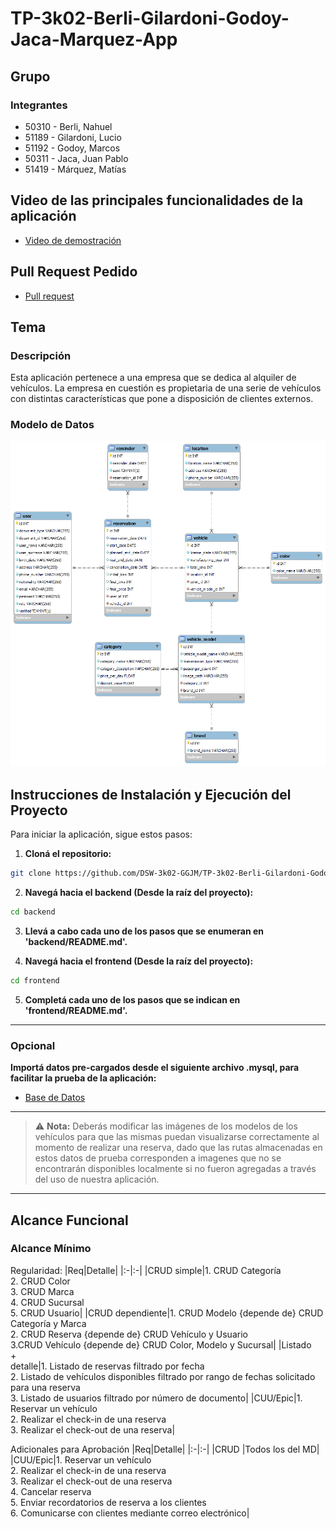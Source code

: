 # TP-3k02-Berli-Gilardoni-Godoy-Jaca-Marquez-App

## Grupo

### Integrantes

- 50310 - Berli, Nahuel
- 51189 - Gilardoni, Lucio
- 51192 - Godoy, Marcos
- 50311 - Jaca, Juan Pablo
- 51419 - Márquez, Matías

## Video de las principales funcionalidades de la aplicación

- [Video de demostración](https://drive.google.com/file/d/1scrp8AMluKXIfDH-DRuDaw3F2Sh5x_VA/view)

## Pull Request Pedido

- [Pull request](https://github.com/DSW-3k02-GGJM/TP-3k02-Berli-Gilardoni-Godoy-Jaca-Marquez-App/pull/10)

## Tema

### Descripción

Esta aplicación pertenece a una empresa que se dedica al alquiler de vehículos. La empresa en cuestión es propietaria de una serie de vehículos con distintas características que pone a disposición de clientes externos.

### Modelo de Datos

![Desarrollo de Software](assets/tp-dsw.png)

## Instrucciones de Instalación y Ejecución del Proyecto

Para iniciar la aplicación, sigue estos pasos:

1. **Cloná el repositorio:**

```bash
git clone https://github.com/DSW-3k02-GGJM/TP-3k02-Berli-Gilardoni-Godoy-Jaca-Marquez-App.git
```

2. **Navegá hacia el backend (Desde la raíz del proyecto):**

```bash
cd backend
```

3. **Llevá a cabo cada uno de los pasos que se enumeran en 'backend/README.md'.**

4. **Navegá hacia el frontend (Desde la raíz del proyecto):**

```bash
cd frontend
```

5. **Completá cada uno de los pasos que se indican en 'frontend/README.md'.**

---

### Opcional

**Importá datos pre-cargados desde el siguiente archivo .mysql, para facilitar la prueba de la aplicación:**

- [Base de Datos](https://drive.google.com/file/d/1yTwhIJxGQsc-7Be9Q_Hmqmft0WOD2jTH/view?usp=sharing)

---

> ⚠️ **Nota:** Deberás modificar las imágenes de los modelos de los vehículos para que las mismas puedan visualizarse correctamente al momento de realizar una reserva, dado que las rutas almacenadas en estos datos de prueba corresponden a imagenes que no se encontrarán disponibles localmente si no fueron agregadas a través del uso de nuestra aplicación.

---

## Alcance Funcional

### Alcance Mínimo

Regularidad:
|Req|Detalle|
|:-|:-|
|CRUD simple|1. CRUD Categoría<br>2. CRUD Color<br>3. CRUD Marca<br>4. CRUD Sucursal<br>5. CRUD Usuario|
|CRUD dependiente|1. CRUD Modelo {depende de} CRUD Categoría y Marca<br>2. CRUD Reserva {depende de} CRUD Vehículo y Usuario<br>3.CRUD Vehículo {depende de} CRUD Color, Modelo y Sucursal|
|Listado<br>+<br>detalle|1. Listado de reservas filtrado por fecha<br>2. Listado de vehículos disponibles filtrado por rango de fechas solicitado para una reserva<br>3. Listado de usuarios filtrado por número de documento|
|CUU/Epic|1. Reservar un vehículo<br>2. Realizar el check-in de una reserva<br>3. Realizar el check-out de una reserva|

Adicionales para Aprobación
|Req|Detalle|
|:-|:-|
|CRUD |Todos los del MD|
|CUU/Epic|1. Reservar un vehículo<br>2. Realizar el check-in de una reserva<br>3. Realizar el check-out de una reserva<br>4. Cancelar reserva<br>5. Enviar recordatorios de reserva a los clientes<br>6. Comunicarse con clientes mediante correo electrónico|
